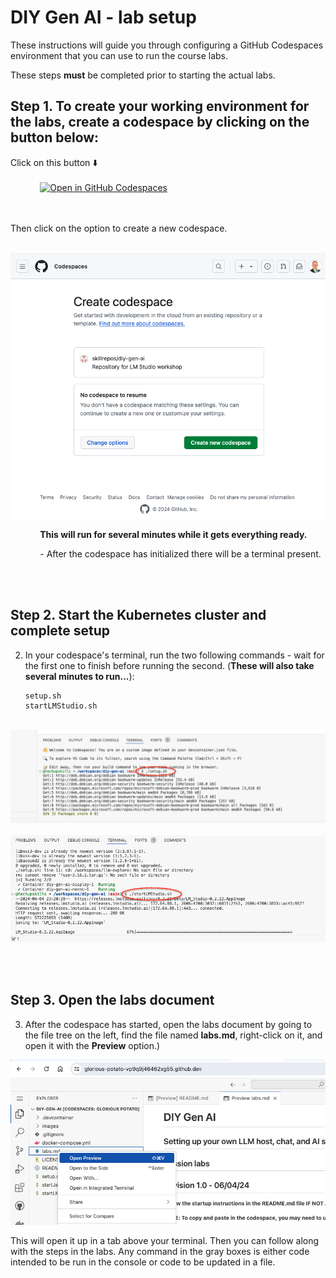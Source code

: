 # DIY Gen AI - lab setup

These instructions will guide you through configuring a GitHub Codespaces environment that you can use to run the course labs.

These steps **must** be completed prior to starting the actual labs.

## Step 1. To create your working environment for the labs, create a codespace by clicking on the button below:

Click on this button ⬇️
<br/><br/>
&nbsp;&nbsp;&nbsp;&nbsp;&nbsp;&nbsp;&nbsp;&nbsp;&nbsp;&nbsp;&nbsp;&nbsp;[![Open in GitHub Codespaces](https://github.com/codespaces/badge.svg)](https://codespaces.new/skillrepos/diy-gen-ai?quickstart=1)

<br/><br/>
Then click on the option to create a new codespace.

&nbsp;&nbsp;&nbsp;&nbsp;&nbsp;&nbsp;&nbsp;&nbsp;&nbsp;&nbsp;&nbsp;&nbsp;![Creating new codespace from button](./images/dga01.png?raw=true "Creating new codespace from button")

&nbsp;&nbsp;&nbsp;&nbsp;&nbsp;&nbsp;&nbsp;&nbsp;&nbsp;&nbsp;&nbsp;&nbsp;**This will run for several minutes while it gets everything ready.**
  
&nbsp;&nbsp;&nbsp;&nbsp;&nbsp;&nbsp;&nbsp;&nbsp;&nbsp;&nbsp;&nbsp;&nbsp;- After the codespace has initialized there will be a terminal present.

<br/><br/>

## Step 2. Start the Kubernetes cluster and complete setup

2. In your codespace's terminal, run the two following commands - wait for the first one to finish before running the second. (**These will also take several minutes to run...**):

      ```
      setup.sh
      startLMStudio.sh
      ```
&nbsp;&nbsp;&nbsp;&nbsp;&nbsp;&nbsp;&nbsp;&nbsp;&nbsp;&nbsp;&nbsp;&nbsp;![Running setup](./images/dga05.png?raw=true "Running setup")
&nbsp;&nbsp;&nbsp;&nbsp;&nbsp;&nbsp;&nbsp;&nbsp;&nbsp;&nbsp;&nbsp;&nbsp;![Running startup for LM Studio](./images/dga06.png?raw=true "Running startup for LM Studio")



<br/><br/>
## Step 3. Open the labs document

3. After the codespace has started, open the labs document by going to the file tree on the left, find the file named **labs.md**, right-click on it, and open it with the **Preview** option.)

![Labs doc preview in codespace](./images/dga07.png?raw=true "Labs doc preview in codespace")

This will open it up in a tab above your terminal. Then you can follow along with the steps in the labs. 
Any command in the gray boxes is either code intended to be run in the console or code to be updated in a file.
